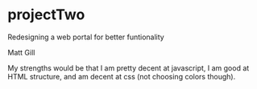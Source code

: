 # projectTwo
Redesigning a web portal for better funtionality

Matt Gill

My strengths would be that I am pretty decent at javascript, I am good at HTML structure, and am decent at css (not choosing colors though).